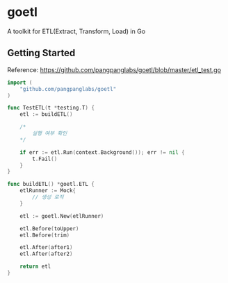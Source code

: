 # goetl

A toolkit for ETL(Extract, Transform, Load) in Go

## Getting Started

Reference: https://github.com/pangpanglabs/goetl/blob/master/etl_test.go

```go
import (
	"github.com/pangpanglabs/goetl"
)

func TestETL(t *testing.T) {
	etl := buildETL()

	/*
	    실행 여부 확인
	*/

	if err := etl.Run(context.Background()); err != nil {
		t.Fail()
	}
}

func buildETL() *goetl.ETL {
	etlRunner := Mock{
		// 생성 로직
	}

	etl := goetl.New(etlRunner)

	etl.Before(toUpper)
	etl.Before(trim)

	etl.After(after1)
	etl.After(after2)

	return etl
}
```
